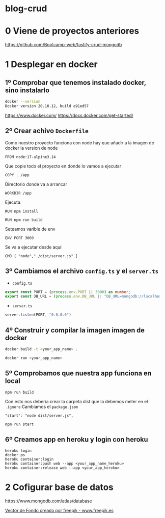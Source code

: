 # blog-crud

# 0 Viene de proyectos anteriores

https://github.com/Bootcamp-web/fastify-crud-mongodb

# 1 Desplegar en docker
## 1º Comprobar que tenemos instalado docker, sino instalarlo
~~~bash
docker --version
Docker version 20.10.12, build e91ed57
~~~

https://www.docker.com/
https://docs.docker.com/get-started/

## 2º Crear achivo `Dockerfile`
Como nuestro proyecto funciona con node hay que añadir a la imagen de docker la version de node 
~~~
FROM node:17-alpine3.14
~~~
Que copie todo el proyecto en donde lo vamos a ejecutar
~~~
COPY . /app
~~~
Directorio donde va a arrancar
~~~
WORKDIR /app
~~~

Ejecuta:
~~~
RUN npm install

RUN npm run build
~~~
Seteamos varible de env
~~~
ENV PORT 3000

~~~
Se va a ejecutar desde aquí
~~~
CMD [ "node","./dist/server.js" ]
~~~
## 3º Cambiamos el archivo `config.ts` y el `server.ts`
- `config.ts`
~~~ts
export const PORT = (process.env.PORT || 3000) as number;
export const DB_URL = (process.env.DB_URL || "DB_URL=mongodb://localhost:27017/blog") as string
~~~
- `server.ts`
~~~ts
server.listen(PORT, "0.0.0.0")
~~~

## 4º Construir y compilar la imagen imagen de docker
~~~bash
docker build -t <your_app_name> .
~~~
~~~bash
docker run <your_app_name>
~~~

## 5º Comprobamos que nuestra app funciona en local
~~~bash
npm run build
~~~
Con esto nos debería crear la carpeta dist que la debemos meter en el `.ignore`
Cambiamos el `package.json`
~~~
"start": "node dist/server.js",
~~~
~~~
npm run start
~~~
## 6º Creamos app en heroku y login con heroku

~~~
heroku login
docker ps
heroku container:login
heroku container:push web --app <your_app_name_heroku>
heroku container:release web --app <your_app_heroku>
~~~
# 2 Cofigurar base de datos
https://www.mongodb.com/atlas/database



<a href='https://www.freepik.es/vectores/fondo'>Vector de Fondo creado por freepik - www.freepik.es</a>